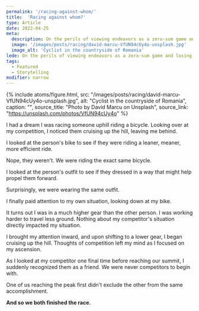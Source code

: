 ```yaml
---
permalink: '/racing-against-whom/'
title:  'Racing against whom?'
type: Article
date: 2022-04-25
meta: 
  description: On the perils of viewing endeavors as a zero-sum game and losing sight of not only what we're doing, but how we're doing it.
  image: '/images/posts/racing/david-marcu-VfUN94cUy4o-unsplash.jpg'
  image_alt: 'Cyclist in the countryside of Romania'
lede: On the perils of viewing endeavors as a zero-sum game and losing sight of not only what we're doing, but how we're doing it.
tags: 
  - Featured
  - Storytelling
modifier: narrow
---
```


{% include atoms/figure.html, src: "/images/posts/racing/david-marcu-VfUN94cUy4o-unsplash.jpg", alt: "Cyclist in the countryside of Romania", caption: "", source_title: "Photo by David Marcu on Unsplash", source_link: "https://unsplash.com/photos/VfUN94cUy4o" %}

I had a dream I was racing someone uphill riding a bicycle. Looking over at my competition, I noticed them cruising up the hill, leaving me behind.

I looked at the person's bike to see if they were riding a leaner, meaner, more efficient ride.

Nope, they weren't. We were riding the exact same bicycle.

I looked at the person's outfit to see if they dressed in a way that might help propel them forward. 

Surprisingly, we were wearing the same outfit. 

I finally paid attention to my own situation, looking down at my bike. 

It turns out I was in a much higher gear than the other person. I was working harder to travel less ground. Nothing about my competitor's situation directly impacted my situation.

I brought my attention inward, and upon shifting to a lower gear, I began cruising up the hill. Thoughts of competition left my mind as I focused on my ascension.

As I looked at my competitor one final time before reaching our summit, I suddenly recognized them as a friend. We were never competitors to begin with.

One of us reaching the peak first didn't exclude the other from the same accomplishment. 

**And so we both finished the race.**